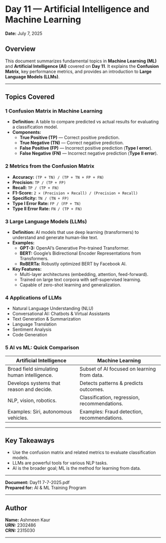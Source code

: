 # Day 11 — Artificial Intelligence and Machine Learning

**Date:** July 7, 2025

## Overview
This document summarizes fundamental topics in **Machine Learning (ML)** and **Artificial Intelligence (AI)** covered on **Day 11**. It explains the **Confusion Matrix**, key performance metrics, and provides an introduction to **Large Language Models (LLMs)**.

---

## Topics Covered

### 1️ Confusion Matrix in Machine Learning
- **Definition:** A table to compare predicted vs actual results for evaluating a classification model.
- **Components:**
  - **True Positive (TP)** — Correct positive prediction.
  - **True Negative (TN)** — Correct negative prediction.
  - **False Positive (FP)** — Incorrect positive prediction (**Type I error**).
  - **False Negative (FN)** — Incorrect negative prediction (**Type II error**).

### 2️ Metrics from the Confusion Matrix
- **Accuracy:** `(TP + TN) / (TP + TN + FP + FN)`
- **Precision:** `TP / (TP + FP)`
- **Recall:** `TP / (TP + FN)`
- **F1-Score:** `2 × (Precision × Recall) / (Precision + Recall)`
- **Specificity:** `TN / (TN + FP)`
- **Type I Error Rate:** `FP / (FP + TN)`
- **Type II Error Rate:** `FN / (TP + FN)`

### 3️ Large Language Models (LLMs)
- **Definition:** AI models that use deep learning (transformers) to understand and generate human-like text.
- **Examples:**
  - **GPT-3:** OpenAI’s Generative Pre-trained Transformer.
  - **BERT:** Google’s Bidirectional Encoder Representations from Transformers.
  - **RoBERTa:** Robustly optimized BERT by Facebook AI.
- **Key Features:**
  - Multi-layer architectures (embedding, attention, feed-forward).
  - Trained on large text corpora with self-supervised learning.
  - Capable of zero-shot learning and generalization.

### 4️ Applications of LLMs
- Natural Language Understanding (NLU)
- Conversational AI: Chatbots & Virtual Assistants
- Text Generation & Summarization
- Language Translation
- Sentiment Analysis
- Code Generation

### 5️ AI vs ML: Quick Comparison
| Artificial Intelligence | Machine Learning |
| ----------------------- | ---------------- |
| Broad field simulating human intelligence. | Subset of AI focused on learning from data. |
| Develops systems that reason and decide. | Detects patterns & predicts outcomes. |
| NLP, vision, robotics. | Classification, regression, recommendations. |
| Examples: Siri, autonomous vehicles. | Examples: Fraud detection, recommendations. |

---

## Key Takeaways
- Use the confusion matrix and related metrics to evaluate classification models.
- LLMs are powerful tools for various NLP tasks.
- AI is the broader goal; ML is the method for learning from data.

---

**Document:** Day11 7-7-2025.pdf  
**Prepared for:** AI & ML Training Program

---

## Author

**Name:** Ashmeen Kaur  
**URN:** 2302486  
**CRN:** 2315030

---
